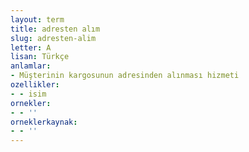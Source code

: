 ```yaml
---
layout: term
title: adresten alım
slug: adresten-alim
letter: A
lisan: Türkçe
anlamlar:
- Müşterinin kargosunun adresinden alınması hizmeti
ozellikler:
- - isim
ornekler:
- - ''
orneklerkaynak:
- - ''
---
```


